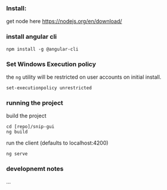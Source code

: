 ### Install:
get node here
https://nodejs.org/en/download/

### install angular cli

```
npm install -g @angular-cli
```
### Set Windows Execution policy
the `ng` utility will be restricted on user accounts on initial install.
```
set-executionpolicy unrestricted
```
### running the project

build the project
```
cd [repo]/snip-gui
ng build
```

run the client (defaults to localhost:4200)
```
ng serve
```

### developnemt notes


...
